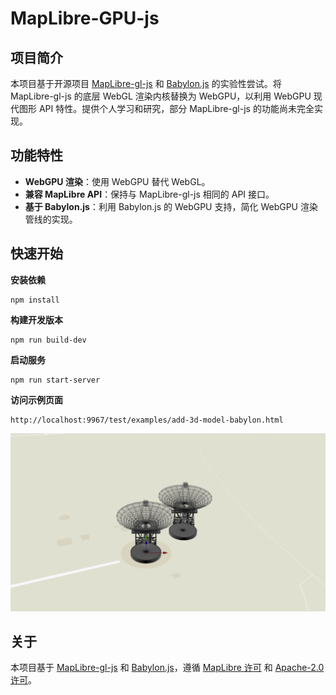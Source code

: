 # MapLibre-GPU-js

## 项目简介
本项目基于开源项目 [MapLibre-gl-js](https://github.com/maplibre/maplibre-gl-js) 和 [Babylon.js](https://www.babylonjs.com/) 的实验性尝试。将 MapLibre-gl-js 的底层 WebGL 渲染内核替换为 WebGPU，以利用 WebGPU 现代图形 API 特性。提供个人学习和研究，部分 MapLibre-gl-js 的功能尚未完全实现。

## 功能特性
- **WebGPU 渲染**：使用 WebGPU 替代 WebGL。
- **兼容 MapLibre API**：保持与 MapLibre-gl-js 相同的 API 接口。
- **基于 Babylon.js**：利用 Babylon.js 的 WebGPU 支持，简化 WebGPU 渲染管线的实现。


## 快速开始
**安装依赖**
```
npm install
```
**构建开发版本**
```
npm run build-dev
```
**启动服务**
```
npm run start-server
```
**访问示例页面**
```
http://localhost:9967/test/examples/add-3d-model-babylon.html
```
![3D Model Example](test/examples/images/add-3d-model-babylon.png)

## 关于
本项目基于 [MapLibre-gl-js](https://github.com/maplibre/maplibre-gl-js) 和 [Babylon.js](https://www.babylonjs.com/)，遵循 [MapLibre 许可](LICENSE.txt) 和 [Apache-2.0 许可](license.md)。
